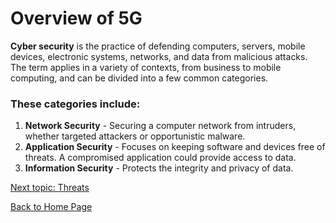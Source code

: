 # Overview of 5G
**Cyber security** is the practice of defending computers, servers, mobile devices, electronic systems, networks, and data from malicious attacks. The term applies in a variety of contexts, from business to mobile computing, and can be divided into a few common categories.
### These categories include:
1. **Network Security** - Securing a computer network from intruders, whether targeted attackers or opportunistic malware.
2. **Application Security** - Focuses on keeping software and devices free of threats. A compromised application could provide access to data.
3. **Information Security** - Protects the integrity and privacy of data.

[Next topic: Threats]()

[Back to Home Page](README.md)

